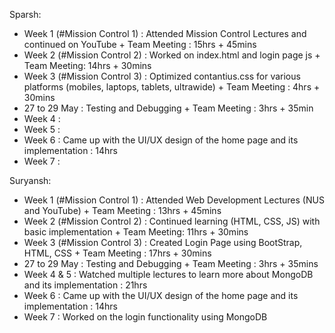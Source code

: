 Sparsh:
  - Week 1 (#Mission Control 1) : Attended Mission Control Lectures and continued on YouTube + Team Meeting : 15hrs + 45mins
  - Week 2 (#Mission Control 2) : Worked on index.html and login page js + Team Meeting: 14hrs + 30mins
  - Week 3 (#Mission Control 3) : Optimized contantius.css for various platforms (mobiles, laptops, tablets, ultrawide) + Team Meeting : 4hrs + 30mins
  - 27 to 29 May : Testing and Debugging + Team Meeting : 3hrs + 35min
  - Week 4 :
  - Week 5 :
  - Week 6 : Came up with the UI/UX design of the home page and its implementation : 14hrs
  - Week 7 :
  
Suryansh:
  - Week 1 (#Mission Control 1) : Attended Web Development Lectures (NUS and YouTube) + Team Meeting : 13hrs + 45mins
  - Week 2 (#Mission Control 2) : Continued learning (HTML, CSS, JS) with basic implementation + Team Meeting: 11hrs + 30mins
  - Week 3 (#Mission Control 3) : Created Login Page using BootStrap, HTML, CSS + Team Meeting : 17hrs + 30mins
  - 27 to 29 May : Testing and Debugging + Team Meeting : 3hrs + 35mins
  - Week 4 & 5 : Watched multiple lectures to learn more about MongoDB and its implementation : 21hrs
  - Week 6 : Came up with the UI/UX design of the home page and its implementation : 14hrs
  - Week 7 : Worked on the login functionality using MongoDB
